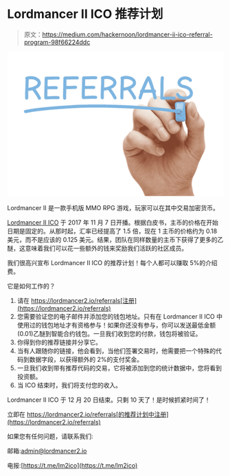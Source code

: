 # Lordmancer II ICO 推荐计划

> 原文：<https://medium.com/hackernoon/lordmancer-ii-ico-referral-program-98f66224ddc>

![](img/b9577b9458c52ae783ae21b6fb7e2f88.png)

Lordmancer II 是一款手机版 MMO RPG 游戏，玩家可以在其中交易加密货币。

[Lordmancer II ICO](http://lordmancer2.io) 于 2017 年 11 月 7 日开播。根据白皮书，主币的价格在开始日期是固定的。从那时起，汇率已经提高了 1.5 倍，现在 1 主币的价格约为 0.18 美元，而不是应该的 0.125 美元。结果，团队在同样数量的主币下获得了更多的乙醚，这意味着我们可以花一些额外的钱来奖励我们活跃的社区成员。

我们很高兴宣布 Lordmancer II ICO 的推荐计划！每个人都可以赚取 5%的介绍费。

它是如何工作的？

1.  请在 https://lordmancer2.io/referrals[注册](https://lordmancer2.io/referrals)
2.  您需要验证您的电子邮件并添加您的钱包地址。只有在 Lordmancer II ICO 中使用过的钱包地址才有资格参与！如果你还没有参与，你可以发送最低金额(0.01)乙醚到智能合约钱包。一旦我们收到您的付款，钱包将被验证。
3.  你得到你的推荐链接并分享它。
4.  当有人跟随你的链接，他会看到，当他们签署交易时，他需要把一个特殊的代码到数据字段，以获得额外的 2%的支付奖金。
5.  一旦我们收到带有推荐代码的交易，它将被添加到您的统计数据中，您将看到投资额。
6.  当 ICO 结束时，我们将支付您的收入。

Lordmancer II ICO 于 12 月 20 日结束。只剩 10 天了！是时候抓紧时间了！

立即在 https://lordmancer2.io/referrals[的推荐计划中注册](https://lordmancer2.io/referrals)

如果您有任何问题，请联系我们:

邮箱:admin@lordmancer2.io

电报:[https://t.me/lm2ico](https://t.me/lm2ico)